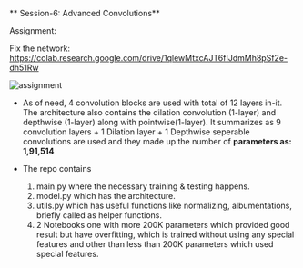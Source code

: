 ** Session-6: Advanced Convolutions** 

Assignment: 

Fix the network: https://colab.research.google.com/drive/1qlewMtxcAJT6fIJdmMh8pSf2e-dh51Rw

![assignment](https://user-images.githubusercontent.com/60026221/217057292-3ec2cb8a-79f4-4494-ab39-33c8d1116037.JPG)

* As of need, 4 convolution blocks are used with total of 12 layers in-it. The architecture also contains the dilation convolution (1-layer) and depthwise (1-layer) along with pointwise(1-layer). It summarizes as 9 convolution layers + 1 Dilation layer + 1 Depthwise seperable convolutions are used and they made up the number of **parameters as: 1,91,514**

* The repo contains 
   1. main.py where the necessary training & testing happens.
   2. model.py which has the architecture.
   3. utils.py which has useful functions like normalizing, albumentations, briefly called as helper functions.
   4. 2 Notebooks one with more 200K parameters which provided good result but have overfitting, which is trained without using any special features and other than less than 200K parameters which used special features.
   




